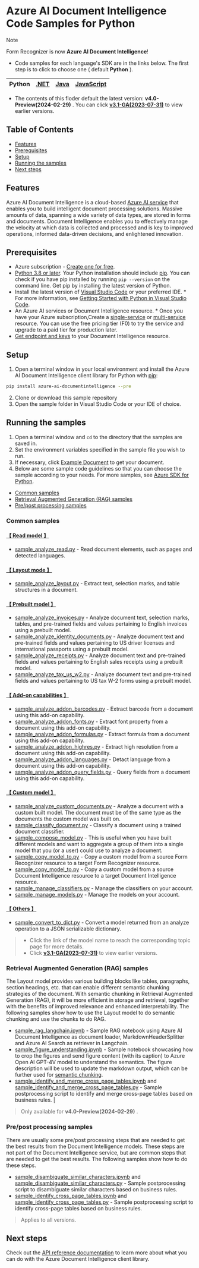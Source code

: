 # **Azure AI Document Intelligence Code Samples for Python**

> [!NOTE]
> Form Recognizer is now **Azure AI Document Intelligence**!

- Code samples for each language's SDK are in the links below. The first step is to click to choose one ( default **Python** ).

|Python| [.NET](.NET(v4.0))|[Java](Java(v4.0))| [JavaScript](JavaScript(v4.0))|
| --- | --- | --- | --- |

- The contents of this floder default the latest version: **v4.0-Preview(2024-02-29)** .
  You can click  **[v3.1-GA(2023-07-31)](../v3.1-GA(2023-07-31))**  to view earlier versions.

## **Table of Contents**

- [Features](#features)
- [Prerequisites](#prerequisites)
- [Setup](#setup)
- [Running the samples](#running-the-samples)
- [Next steps](#next-steps)




## **Features**
Azure AI Document Intelligence is a cloud-based [Azure AI service](https://learn.microsoft.com/en-us/azure/ai-services/?view=doc-intel-4.0.0) that enables you to build intelligent document processing solutions. Massive amounts of data, spanning a wide variety of data types, are stored in forms and documents. Document Intelligence enables you to effectively manage the velocity at which data is collected and processed and is key to improved operations, informed data-driven decisions, and enlightened innovation.

## **Prerequisites**
* Azure subscription - [Create one for free](https://azure.microsoft.com/free/ai-services/).
* [Python 3.8 or later](https://www.python.org/). Your Python installation should include [pip](https://pip.pypa.io/en/stable/). You can check if you have pip installed by running `pip --version` on the command line. Get pip by installing the latest version of Python.
* Install the latest version of [Visual Studio Code](https://code.visualstudio.com/) or your preferred IDE.  * For more information, see [Getting Started with Python in Visual Studio Code](https://code.visualstudio.com/docs/python/python-tutorial).
* An Azure AI services or Document Intelligence resource. * Once you have your Azure subscription,Create a [single-service](https://aka.ms/single-service) or [multi-service](https://aka.ms/multi-service) resource.
    You can use the free pricing tier (F0) to try the service and upgrade to a paid tier for production later.
* [Get endpoint and keys](https://learn.microsoft.com/en-us/azure/ai-services/document-intelligence/create-document-intelligence-resource?view=doc-intel-4.0.0#get-endpoint-url-and-keys) to your Document Intelligence resource.

## **Setup**

1. Open a terminal window in your local environment and install the Azure AI Document Intelligence client library for Python with [pip][pip]:

```bash
pip install azure-ai-documentintelligence --pre
```

2. Clone or download this sample repository
3. Open the sample folder in Visual Studio Code or your IDE of choice.

## **Running the samples**

1. Open a terminal window and `cd` to the directory that the samples are saved in.
2. Set the environment variables specified in the sample file you wish to run.
3. If necessary, click [Example Document](https://github.com/Azure-Samples/cognitive-services-REST-api-samples/tree/master/curl/form-recognizer) to get your document.
4. Below are some sample code guidelines so that you can choose the sample according to your needs. For more samples, see [Azure SDK for Python](https://github.com/Azure/azure-sdk-for-python/tree/main/sdk/documentintelligence/azure-ai-documentintelligence/samples).
  - [Common samples](#common-samples)
  - [Retrieval Augmented Generation (RAG) samples](#retrieval-augmented-generation-rag-samples)
  - [Pre/post processing samples](#prepost-processing-samples)

### **Common samples**

#### **[【 Read model 】](Read_model)** 
* [sample_analyze_read.py](Read_model/sample_analyze_read.py/) - Read document elements, such as pages and detected languages.

#### **[【 Layout mode 】](Layout_model)**
* [sample_analyze_layout.py](Layout_model/sample_analyze_layout.py) - Extract text, selection marks, and table structures in a document.

#### **[【 Prebuilt model 】](Prebuilt_model)**
* [sample_analyze_invoices.py](Prebuilt_model/sample_analyze_invoices.py) - Analyze document text, selection marks, tables, and pre-trained fields and values pertaining to English invoices using a prebuilt model.
* [sample_analyze_identity_documents.py](Prebuilt_model/sample_analyze_identity_documents.py) - Analyze document text and pre-trained fields and values pertaining to US driver licenses and international passports using a prebuilt model.
* [sample_analyze_receipts.py](Prebuilt_model/sample_analyze_receipts.py) - Analyze document text and pre-trained fields and values pertaining to English sales receipts using a prebuilt model.
* [sample_analyze_tax_us_w2.py](Prebuilt_model/sample_analyze_tax_us_w2.py)  - Analyze document text and pre-trained fields and values pertaining to US tax W-2 forms using a prebuilt model.

#### **[【 Add-on capabilities 】](Add-on_capabilities)**
* [sample_analyze_addon_barcodes.py](Add-on_capabilities/sample_analyze_addon_barcodes.py) - Extract barcode from a document using this add-on capability.
* [sample_analyze_addon_fonts.py](Add-on_capabilities/sample_analyze_addon_fonts.py) - Extract font property from a document using this add-on capability.
* [sample_analyze_addon_formulas.py](Add-on_capabilities/sample_analyze_addon_formulas.py) - Extract formula from a document using this add-on capability.
* [sample_analyze_addon_highres.py](Add-on_capabilities/sample_analyze_addon_highres.py) - Extract high resolution from a document using this add-on capability.
* [sample_analyze_addon_languages.py](Add-on_capabilities/sample_analyze_addon_languages.py) - Detact language from a document using this add-on capability.
* [sample_analyze_addon_query_fields.py](Add-on_capabilities/sample_analyze_addon_query_fields.py) - Query fields from a document using this add-on capability.

#### **[【 Custom model 】](Custom_model)**
* [sample_analyze_custom_documents.py](Custom_model/sample_analyze_custom_documents.py) - Analyze a document with a custom built model. The document must be of the same type as the documents the custom model was built on.
* [sample_classify_document.py](Custom_model/sample_classify_document.py) - Classify a document using a trained document classifier.
* [sample_compose_model.py](Custom_model/sample_compose_model.py) - This is useful when you have built different models and want to aggregate a group of them into a single model that you (or a user) could use to analyze a document.
* [sample_copy_model_to.py](Custom_model/sample_copy_model_to.py) - Copy a custom model from a source Form Recognizer resource to a target Form Recognizer resource.
* [sample_copy_model_to.py](Custom_model/sample_copy_model_to.py) - Copy a custom model from a source Document Intelligence resource to a target Document Intelligence resource.
* [sample_manage_classifiers.py](Custom_model/sample_manage_classifiers.py) - Manage the classifiers on your account.
* [sample_manage_models.py](Custom_model/sample_manage_models.py) - Manage the models on your account.

#### **[【 Others 】](Others)**
* [sample_convert_to_dict.py](Others/sample_convert_to_dict.py) -  Convert a model returned from an analyze operation to a JSON serializable dictionary.



>- Click the link of the model name to reach the corresponding topic page for more details.
>- Click  **[v3.1-GA(2023-07-31)](../../v3.1-GA(2023-07-31))** to view earlier versions.

### **Retrieval Augmented Generation (RAG) samples**
The Layout model provides various building blocks like tables, paragraphs, section headings, etc. that can enable different semantic chunking strategies of the document. With semantic chunking in Retrieval Augmented Generation (RAG), it will be more efficient in storage and retrieval, together with the benefits of improved relevance and enhanced interpretability. The following samples show how to use the Layout model to do semantic chunking and use the chunks to do RAG.   

* [sample_rag_langchain.ipynb](Retrieval_Augmented_Generation_(RAG)_samples/sample_rag_langchain.ipynb)  - Sample RAG notebook using Azure AI Document Intelligence as document loader, MarkdownHeaderSplitter and Azure AI Search as retriever in Langchain.
*  [sample_figure_understanding.ipynb](Retrieval_Augmented_Generation_(RAG)_samples/sample_figure_understanding.ipynb) - Sample notebook showcasing how to crop the figures and send figure content (with its caption) to Azure Open AI GPT-4V model to understand the semantics. The figure description will be used to update the markdown output, which can be further used for [semantic chunking](https://aka.ms/doc-gen-ai).
*  [sample_identify_and_merge_cross_page_tables.ipynb](Retrieval_Augmented_Generation_(RAG)_samples/sample_identify_and_merge_cross_page_tales.ipynb) and [sample_identify_and_merge_cross_page_tables.py](Retrieval_Augmented_Generation_(RAG)_samples/sample_identify_and_merge_cross_page_tales.py)  - Sample postprocessing script to identify and merge cross-page tables based on business rules. |
> Only available for **v4.0-Preview(2024-02-29)** .


### **Pre/post processing samples**
There are usually some pre/post processing steps that are needed to get the best results from the Document Intelligence models. These steps are not part of the Document Intelligence service, but are common steps that are needed to get the best results. The following samples show how to do these steps.

*  [sample_disambiguate_similar_characters.ipynb](Pre_or_post_processing_samples/sample_disambiguate_similar_characters.ipynb) and [sample_disambiguate_similar_characters.py](Pre_or_post_processing_samples/sample_disambiguate_similar_characters.py) - Sample postprocessing script to disambiguate similar characters based on business rules. 
*  [sample_identify_cross_page_tables.ipynb](Pre_or_post_processing_samples/sample_identify_cross_page_tables.ipynb) and [sample_identify_cross_page_tables.py](Pre_or_post_processing_samples/sample_identify_cross_page_tables.py) - Sample postprocessing script to identify cross-page tables based on business rules. 

> Applies to all versions.

## **Next steps**

Check out the [API reference documentation][python-di-ref-docs] to learn more about
what you can do with the Azure Document Intelligence client library.


[azure_identity]: https://github.com/Azure/azure-sdk-for-python/tree/main/sdk/identity/azure-identity

[pip]: https://pypi.org/project/pip/

[azure_identity_pip]: https://pypi.org/project/azure-identity/
[python-di-ref-docs]: https://aka.ms/azsdk/python/documentintelligence/docs
[get-endpoint-instructions]: https://github.com/Azure/azure-sdk-for-python/blob/main/sdk/documentintelligence/azure-ai-documentintelligence/README.md#get-the-endpoint
[get-key-instructions]: https://github.com/Azure/azure-sdk-for-python/blob/main/sdk/documentintelligence/azure-ai-documentintelligence/README.md#get-the-api-key
[changelog]: https://github.com/Azure/azure-sdk-for-python/blob/main/sdk/documentintelligence/azure-ai-documentintelligence/CHANGELOG.md



